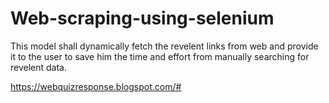 # Web-scraping-using-selenium
This model shall dynamically fetch the revelent links from web and provide it to the user to save him the time and effort from manually searching for revelent data.

https://webquizresponse.blogspot.com/# 
